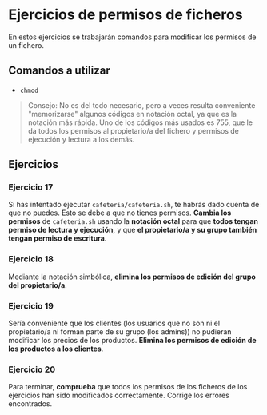# Ejercicios de permisos de ficheros
En estos ejercicios se trabajarán comandos para modificar los permisos de un fichero.


## Comandos a utilizar
- `chmod`

> Consejo: No es del todo necesario, pero a veces resulta conveniente "memorizarse" algunos códigos en notación octal, ya que es la notación más rápida. Uno de los códigos más usados es 755, que le da todos los permisos al propietario/a del fichero y permisos de ejecución y lectura a los demás.

## Ejercicios
### Ejercicio 17
Si has intentado ejecutar `cafeteria/cafeteria.sh`, te habrás dado cuenta de que no puedes. Esto se debe a que no tienes permisos. **Cambia los permisos** de `cafeteria.sh` usando la **notación octal** para que **todos tengan permiso de lectura y ejecución**, y que **el propietario/a y su grupo también tengan permiso de escritura**.

### Ejercicio 18
Mediante la notación simbólica, **elimina los permisos de edición del grupo del propietario/a**.

### Ejercicio 19
Sería conveniente que los clientes (los usuarios que no son ni el propietario/a ni forman parte de su grupo (los admins)) no pudieran modificar los precios de los productos. **Elimina los permisos de edición de los productos a los clientes**.

### Ejercicio 20
Para terminar, **comprueba** que todos los permisos de los ficheros de los ejercicios han sido modificados correctamente. Corrige los errores encontrados.